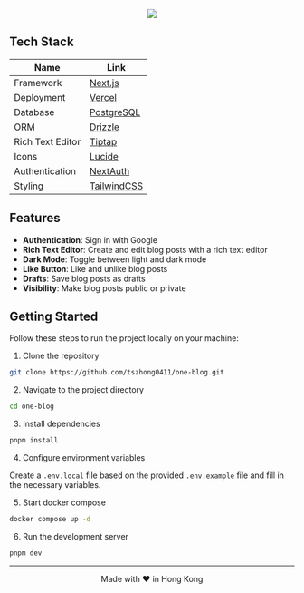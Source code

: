 <p align="center">
  <img src="https://honghong.me/images/projects/one-blog/cover.png">
</p>

## Tech Stack

| Name             | Link                                      |
| ---------------- | ----------------------------------------- |
| Framework        | [Next.js](https://nextjs.org/)            |
| Deployment       | [Vercel](https://vercel.com)              |
| Database         | [PostgreSQL](https://www.postgresql.org/) |
| ORM              | [Drizzle](https://orm.drizzle.team/)      |
| Rich Text Editor | [Tiptap](https://tiptap.dev)              |
| Icons            | [Lucide](https://lucide.dev/)             |
| Authentication   | [NextAuth](https://next-auth.js.org)      |
| Styling          | [TailwindCSS](https://tailwindcss.com)    |

## Features

- **Authentication**: Sign in with Google
- **Rich Text Editor**: Create and edit blog posts with a rich text editor
- **Dark Mode**: Toggle between light and dark mode
- **Like Button**: Like and unlike blog posts
- **Drafts**: Save blog posts as drafts
- **Visibility**: Make blog posts public or private

## Getting Started

Follow these steps to run the project locally on your machine:

1. Clone the repository

```bash
git clone https://github.com/tszhong0411/one-blog.git
```

2. Navigate to the project directory

```bash
cd one-blog
```

3. Install dependencies

```bash
pnpm install
```

4. Configure environment variables

Create a `.env.local` file based on the provided `.env.example` file and fill in the necessary variables.

5. Start docker compose

```bash
docker compose up -d
```

6. Run the development server

```bash
pnpm dev
```

<hr>
<p align="center">
Made with ❤️ in Hong Kong
</p>

